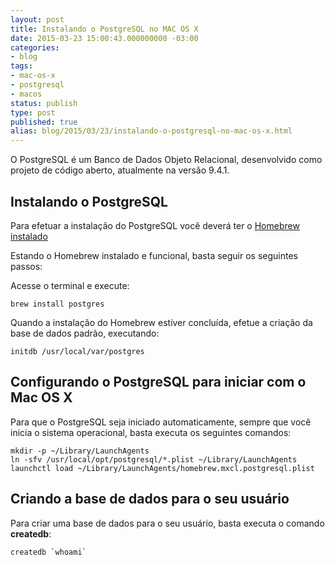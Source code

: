```yaml
---
layout: post
title: Instalando o PostgreSQL no MAC OS X
date: 2015-03-23 15:00:43.000000000 -03:00
categories:
- blog
tags:
- mac-os-x
- postgresql
- macos
status: publish
type: post
published: true
alias: blog/2015/03/23/instalando-o-postgresql-no-mac-os-x.html
---
```


O PostgreSQL é um Banco de Dados Objeto Relacional, desenvolvido como projeto de código aberto, atualmente na versão 9.4.1.

## Instalando o PostgreSQL
Para efetuar a instalação do PostgreSQL você deverá ter o [Homebrew instalado](http://www.maiconschmitz.com.br/instalando-o-gerenciador-de-pacotes-brew/)

Estando o Homebrew instalado e funcional, basta seguir os seguintes passos:

Acesse o terminal e execute:

	brew install postgres

Quando a instalação do Homebrew estiver concluída, efetue a criação da base de dados padrão, executando:

	initdb /usr/local/var/postgres

## Configurando o PostgreSQL para iniciar com o Mac OS X

Para que o PostgreSQL seja iniciado automaticamente, sempre que você inicia o sistema operacional, basta executa os seguintes comandos:

	mkdir -p ~/Library/LaunchAgents
	ln -sfv /usr/local/opt/postgresql/*.plist ~/Library/LaunchAgents
	launchctl load ~/Library/LaunchAgents/homebrew.mxcl.postgresql.plist

## Criando a base de dados para o seu usuário

Para criar uma base de dados para o seu usuário, basta executa o comando **createdb**:

	createdb `whoami`
